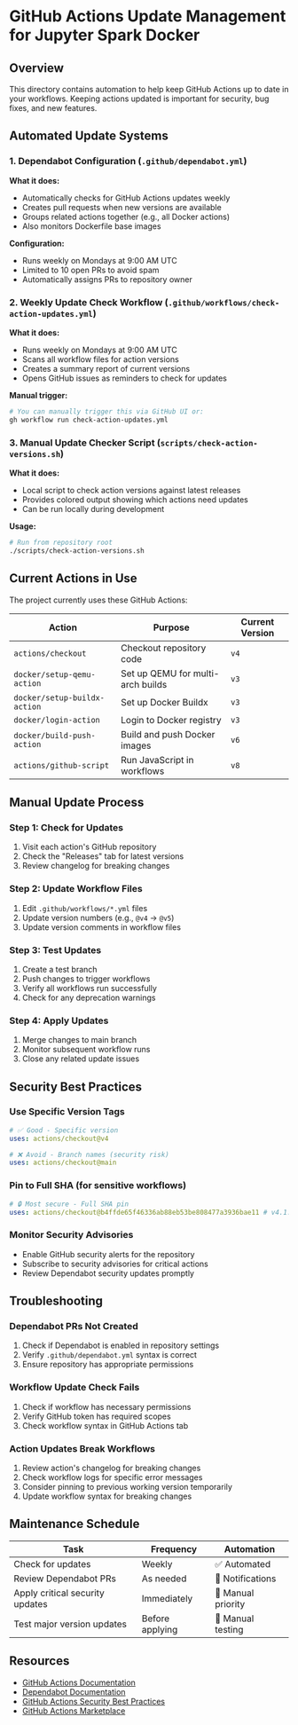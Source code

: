 # GitHub Actions Update Management for Jupyter Spark Docker

## Overview

This directory contains automation to help keep GitHub Actions up to date in your workflows. Keeping actions updated is important for security, bug fixes, and new features.

## Automated Update Systems

### 1. Dependabot Configuration (`.github/dependabot.yml`)

**What it does:**
- Automatically checks for GitHub Actions updates weekly
- Creates pull requests when new versions are available
- Groups related actions together (e.g., all Docker actions)
- Also monitors Dockerfile base images

**Configuration:**
- Runs weekly on Mondays at 9:00 AM UTC
- Limited to 10 open PRs to avoid spam
- Automatically assigns PRs to repository owner

### 2. Weekly Update Check Workflow (`.github/workflows/check-action-updates.yml`)

**What it does:**
- Runs weekly on Mondays at 9:00 AM UTC
- Scans all workflow files for action versions
- Creates a summary report of current versions
- Opens GitHub issues as reminders to check for updates

**Manual trigger:**
```bash
# You can manually trigger this via GitHub UI or:
gh workflow run check-action-updates.yml
```

### 3. Manual Update Checker Script (`scripts/check-action-versions.sh`)

**What it does:**
- Local script to check action versions against latest releases
- Provides colored output showing which actions need updates
- Can be run locally during development

**Usage:**
```bash
# Run from repository root
./scripts/check-action-versions.sh
```

## Current Actions in Use

The project currently uses these GitHub Actions:

| Action | Purpose | Current Version |
|--------|---------|-----------------|
| `actions/checkout` | Checkout repository code | `v4` |
| `docker/setup-qemu-action` | Set up QEMU for multi-arch builds | `v3` |
| `docker/setup-buildx-action` | Set up Docker Buildx | `v3` |
| `docker/login-action` | Login to Docker registry | `v3` |
| `docker/build-push-action` | Build and push Docker images | `v6` |
| `actions/github-script` | Run JavaScript in workflows | `v8` |

## Manual Update Process

### Step 1: Check for Updates
1. Visit each action's GitHub repository
2. Check the "Releases" tab for latest versions
3. Review changelog for breaking changes

### Step 2: Update Workflow Files
1. Edit `.github/workflows/*.yml` files
2. Update version numbers (e.g., `@v4` → `@v5`)
3. Update version comments in workflow files

### Step 3: Test Updates
1. Create a test branch
2. Push changes to trigger workflows
3. Verify all workflows run successfully
4. Check for any deprecation warnings

### Step 4: Apply Updates
1. Merge changes to main branch
2. Monitor subsequent workflow runs
3. Close any related update issues

## Security Best Practices

### Use Specific Version Tags
```yaml
# ✅ Good - Specific version
uses: actions/checkout@v4

# ❌ Avoid - Branch names (security risk)
uses: actions/checkout@main
```

### Pin to Full SHA (for sensitive workflows)
```yaml
# 🔒 Most secure - Full SHA pin
uses: actions/checkout@b4ffde65f46336ab88eb53be808477a3936bae11 # v4.1.1
```

### Monitor Security Advisories
- Enable GitHub security alerts for the repository
- Subscribe to security advisories for critical actions
- Review Dependabot security updates promptly

## Troubleshooting

### Dependabot PRs Not Created
1. Check if Dependabot is enabled in repository settings
2. Verify `.github/dependabot.yml` syntax is correct
3. Ensure repository has appropriate permissions

### Workflow Update Check Fails
1. Check if workflow has necessary permissions
2. Verify GitHub token has required scopes
3. Check workflow syntax in GitHub Actions tab

### Action Updates Break Workflows
1. Review action's changelog for breaking changes
2. Check workflow logs for specific error messages
3. Consider pinning to previous working version temporarily
4. Update workflow syntax for breaking changes

## Maintenance Schedule

| Task | Frequency | Automation |
|------|-----------|------------|
| Check for updates | Weekly | ✅ Automated |
| Review Dependabot PRs | As needed | 📧 Notifications |
| Apply critical security updates | Immediately | 🚨 Manual priority |
| Test major version updates | Before applying | 🧪 Manual testing |

## Resources

- [GitHub Actions Documentation](https://docs.github.com/en/actions)
- [Dependabot Documentation](https://docs.github.com/en/code-security/dependabot)
- [GitHub Actions Security Best Practices](https://docs.github.com/en/actions/security-guides/security-hardening-for-github-actions)
- [GitHub Actions Marketplace](https://github.com/marketplace?type=actions)